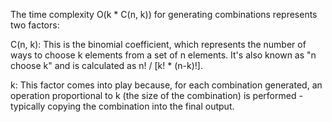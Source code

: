 The time complexity O(k \* C(n, k)) for generating combinations represents two factors:

C(n, k): This is the binomial coefficient, which represents the number of ways to choose k elements from a set of n elements. It's also known as "n choose k" and is calculated as n! / [k! * (n-k)!].

k: This factor comes into play because, for each combination generated, an operation proportional to k (the size of the combination) is performed - typically copying the combination into the final output.
